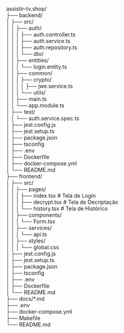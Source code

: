 assistir-tv.shop/  
├── backend/  
│   ├── src/  
│   │   ├── auth/  
│   │   │   ├── auth.controller.ts  
│   │   │   ├── auth.service.ts  
│   │   │   ├── auth.repository.ts  
│   │   │   └── dto/  
│   │   ├── entities/  
│   │   │   └── login.entity.ts  
│   │   ├── common/  
│   │   │   ├── crypto/  
│   │   │   │   ├── jwe.service.ts  
│   │   │   └── utils/  
│   │   ├── main.ts  
│   │   └── app.module.ts  
│   ├── test/  
│   │   └── auth.service.spec.ts  
│   ├── jest.config.js  
│   ├── jest.setup.ts  
│   ├── package.json  
│   ├── tsconfig  
│   ├── .env  
│   ├── Dockerfile  
│   ├── docker-compose.yml  
│   └── README.md  
├── frontend/  
│   ├── src/  
│   │   ├── pages/  
│   │   │   ├── index.tsx          # Tela de Login  
│   │   │   ├── decrypt.tsx        # Tela de Decriptação  
│   │   │   └── history.tsx        # Tela de Histórico  
│   │   ├── components/  
│   │   │   └── Form.tsx  
│   │   ├── services/  
│   │   │   └── api.ts  
│   │   ├── styles/  
│   │   │   └── global.css  
│   ├── jest.config.js  
│   ├── jest.setup.ts  
│   ├── package.json  
│   ├── tsconfig  
│   ├── .env  
│   ├── Dockerfile  
│   └── README.md  
├── docs/*.md  
├── .env  
├── docker-compose.yml  
├── Makefile  
└── README.md  